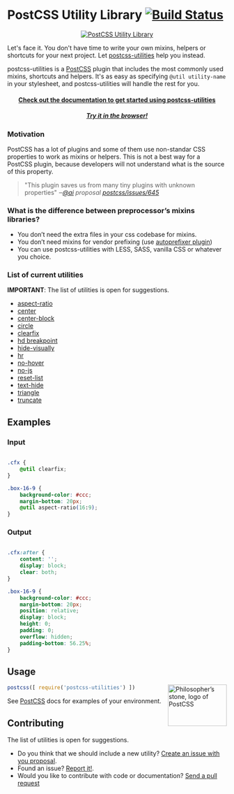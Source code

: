 # PostCSS Utility Library [![Build Status][ci-img]][ci]

<p align="center">
    <a href="https://ismamz.github.io/postcss-utilities">
        <img src="https://github.com/ismamz/postcss-utilities/blob/master/media/logo.png" alt="PostCSS Utility Library">
    </a>
</p>

[PostCSS]: https://github.com/postcss/postcss
[ci-img]:  https://travis-ci.org/ismamz/postcss-utilities.svg
[ci]:      https://travis-ci.org/ismamz/postcss-utilities

Let's face it. You don't have time to write your own mixins, helpers or shortcuts for your next project. Let [postcss-utilities](http://github.io/ismamz/postcss-utilities) help you instead.

postcss-utilities is a [PostCSS] plugin that includes the most commonly used mixins, shortcuts and helpers. It's as easy as specifying `@util utility-name` in your stylesheet, and postcss-utilities will handle the rest for you.

<h4 align="center"><a href="https://ismamz.github.io/postcss-utilities">Check out the documentation to get started using postcss-utilities</a></h4>

<h5 align="center"><a href="https://ismamz.github.io/postcss-utilities/playground/">Try it in the browser!</a></h5>

### Motivation

PostCSS has a lot of plugins and some of them use non-standar CSS properties to work as mixins or helpers. This is not a best way for a PostCSS plugin, because developers will not understand what is the source of this property.

> "This plugin saves us from many tiny plugins with unknown properties" _‒[@ai](https://github.com/ai) proposal [postcss/issues/645](postcss/postcss/issues/645)_

### What is the difference between preprocessor’s mixins libraries?

- You don’t need the extra files in your css codebase for mixins.
- You don’t need mixins for vendor prefixing (use [autoprefixer plugin](https://github.com/postcss/autoprefixer))
- You can use postcss-utilities with LESS, SASS, vanilla CSS or whatever you choice.

### List of current utilities

**IMPORTANT**: The list of utilities is open for suggestions.

- [aspect-ratio](https://ismamz.github.io/postcss-utilities/docs#aspect-ratio)
- [center](https://ismamz.github.io/postcss-utilities/docs#center)
- [center-block](https://ismamz.github.io/postcss-utilities/docs#center-block)
- [circle](https://ismamz.github.io/postcss-utilities/docs#circle)
- [clearfix](https://ismamz.github.io/postcss-utilities/docs#clear-fix)
- [hd breakpoint](https://ismamz.github.io/postcss-utilities/docs#hd-breakpoint)
- [hide-visually](https://ismamz.github.io/postcss-utilities/docs#hide-visually)
- [hr](https://ismamz.github.io/postcss-utilities/docs#horizontal-rule)
- [no-hover](https://ismamz.github.io/postcss-utilities/docs#no-hover)
- [no-js](https://ismamz.github.io/postcss-utilities/docs#no-js)
- [reset-list](https://ismamz.github.io/postcss-utilities/docs#reset-list)
- [text-hide](https://ismamz.github.io/postcss-utilities/docs#text-hide)
- [triangle](https://ismamz.github.io/postcss-utilities/docs#triangle)
- [truncate](https://ismamz.github.io/postcss-utilities/docs#truncate)


## Examples

### Input
```css

.cfx {
    @util clearfix;
}

.box-16-9 {
    background-color: #ccc;
    margin-bottom: 20px;
    @util aspect-ratio(16:9);
}

```

### Output
```css

.cfx:after {
    content: '';
    display: block;
    clear: both;
}

.box-16-9 {
    background-color: #ccc;
    margin-bottom: 20px;
    position: relative;
    display: block;
    height: 0;
    padding: 0;
    overflow: hidden;
    padding-bottom: 56.25%;
}

```

## Usage

<img align="right" width="135" height="95"
     title="Philosopher’s stone, logo of PostCSS"
     src="http://postcss.github.io/postcss/logo-leftp.svg">

```js
postcss([ require('postcss-utilities') ])
```

See [PostCSS] docs for examples of your environment.

## Contributing

The list of utilities is open for suggestions.
- Do you think that we should include a new utility? [Create an issue with you proposal](https://github.com/ismamz/postcss-utilities/issues/new).
- Found an issue? [Report it!](https://github.com/ismamz/postcss-utilities/issues/new).
- Would you like to contribute with code or documentation? [Send a pull request](https://github.com/ismamz/postcss-utilities/pull/new/master)
